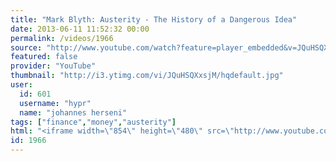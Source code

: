 ```yaml
---
title: "Mark Blyth: Austerity - The History of a Dangerous Idea"
date: 2013-06-11 11:52:32 00:00
permalink: /videos/1966
source: "http://www.youtube.com/watch?feature=player_embedded&v=JQuHSQXxsjM#!"
featured: false
provider: "YouTube"
thumbnail: "http://i3.ytimg.com/vi/JQuHSQXxsjM/hqdefault.jpg"
user:
  id: 601
  username: "hypr"
  name: "johannes herseni"
tags: ["finance","money","austerity"]
html: "<iframe width=\"854\" height=\"480\" src=\"http://www.youtube.com/embed/JQuHSQXxsjM?wmode=transparent&feature=oembed\" frameborder=\"0\" allowfullscreen></iframe>"
id: 1966
---
```


